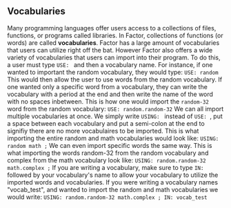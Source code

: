 ## Vocabularies
Many programming languages offer users access to a collections of files, functions, or programs called libraries.  In Factor, collections of functions (or words) are called **vocabularies**.  Factor has a large amount of vocabularies that users can utilize right off the bat.  However Factor also offers a wide variety of vocabularies that users can import into their program.  To do this, a user must type `USE: ` and then a vocabulary name.  For instance, if one wanted to important the random vocabulary, they would type:
`USE: random`
This would then allow the user to use words from the random vocabulary.  If one wanted only a specific word from a vocabulary, they can write the vocabulary with a period at the end and then write the name of the word with no spaces inbetween.  This is how one would import the `random-32` word from the random vocabulary:
`USE: random.random-32`
We can all import multiple vocabularies at once.  We simply write `USING: ` instead of `USE: `, put a space between each vocabulary and put a semi-colon at the end to signifiy there are no more vocabulaires to be imported.  This is what importing the entire random and math vocabularies would look like:
`USING: random math ;`
We can even import specific words the same way.  This is what importing the words random-32 from the random vocabulary and complex from the math vocabulary look like:
`USING: random.random-32 math.complex ;`
If you are writing a vocabulary, make sure to type `IN: ` followed by your vocabulary's name to allow your vocabulary to utilize the imported words and vocabularies.  If you were writing a vocabulary names "vocab_test", and wanted to import the random and math vocabularies we would write:
`USING: random.random-32 math.complex ;
IN: vocab_test`
